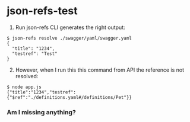 json-refs-test
============

1. Run json-refs CLI generates the right output:

```
$ json-refs resolve ./swagger/yaml/swagger.yaml
{
  "title": "1234",
  "testref": "Test"
}
```

2. However, when I run this this command from API the reference is not resolved:
```
$ node app.js
{"title":"1234","testref":{"$ref":"./definitions.yaml#/definitions/Pet"}}
```
### Am I missing anything?